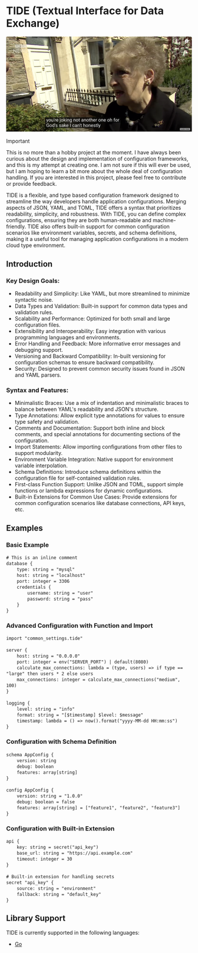 # TIDE (Textual Interface for Data Exchange)

![Brenda from Bristol](image.png)

> [!IMPORTANT]  
> This is no more than a hobby project at the moment. I have always been curious about the design and implementation of configuration frameworks, and this is my attempt at creating one. I am not sure if this will ever be used, but I am hoping to learn a bit more about the whole deal of configuration handling. If you are interested in this project, please feel free to contribute or provide feedback.

TIDE is a flexible, and type based configuration framework designed to streamline the way developers handle application configurations. Merging aspects of JSON, YAML, and TOML, TIDE offers a syntax that prioritizes readability, simplicity, and robustness. With TIDE, you can define complex configurations, ensuring they are both human-readable and machine-friendly. TIDE also offers built-in support for common configuration scenarios like environment variables, secrets, and schema definitions, making it a useful tool for managing application configurations in a modern cloud type environment.

## Introduction

### Key Design Goals:

* Readability and Simplicity: Like YAML, but more streamlined to minimize syntactic noise.
* Data Types and Validation: Built-in support for common data types and validation rules.
* Scalability and Performance: Optimized for both small and large configuration files.
* Extensibility and Interoperability: Easy integration with various programming languages and environments.
* Error Handling and Feedback: More informative error messages and debugging support.
* Versioning and Backward Compatibility: In-built versioning for configuration schemas to ensure backward compatibility.
* Security: Designed to prevent common security issues found in JSON and YAML parsers.

### Syntax and Features:

* Minimalistic Braces: Use a mix of indentation and minimalistic braces to balance between YAML's readability and JSON's structure.
* Type Annotations: Allow explicit type annotations for values to ensure type safety and validation.
* Comments and Documentation: Support both inline and block comments, and special annotations for documenting sections of the configuration.
* Import Statements: Allow importing configurations from other files to support modularity.
* Environment Variable Integration: Native support for environment variable interpolation.
* Schema Definitions: Introduce schema definitions within the configuration file for self-contained validation rules.
* First-class Function Support: Unlike JSON and TOML, support simple functions or lambda expressions for dynamic configurations.
* Built-in Extensions for Common Use Cases: Provide extensions for common configuration scenarios like database connections, API keys, etc.

## Examples

### Basic Example

```tide
# This is an inline comment
database {
    type: string = "mysql"
    host: string = "localhost"
    port: integer = 3306
    credentials {
        username: string = "user"
        password: string = "pass"
    }
}
```

### Advanced Configuration with Function and Import

```tide
import "common_settings.tide"

server {
    host: string = "0.0.0.0"
    port: integer = env("SERVER_PORT") | default(8080)
    calculate_max_connections: lambda = (type, users) => if type == "large" then users * 2 else users
    max_connections: integer = calculate_max_connections("medium", 100)
}

logging {
    level: string = "info"
    format: string = "[$timestamp] $level: $message"
    timestamp: lambda = () => now().format("yyyy-MM-dd HH:mm:ss")
}
```

### Configuration with Schema Definition

```tide
schema AppConfig {
    version: string
    debug: boolean
    features: array[string]
}

config AppConfig {
    version: string = "1.0.0"
    debug: boolean = false
    features: array[string] = ["feature1", "feature2", "feature3"]
}
```

### Configuration with Built-in Extension
    
```tide
api {
    key: string = secret("api_key")
    base_url: string = "https://api.example.com"
    timeout: integer = 30
}

# Built-in extension for handling secrets
secret "api_key" {
    source: string = "environment"
    fallback: string = "default_key"
}
```

## Library Support

TIDE is currently supported in the following languages:

* [Go](https://github.com/tideconf/tide-go)